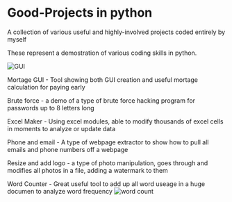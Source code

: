 # Good-Projects in python
A collection of various useful and highly-involved projects coded entirely by myself

These represent a demostration of various coding skills in python.

![GUI](https://user-images.githubusercontent.com/57423877/68264047-dfa19800-0004-11ea-9cec-299df24d5098.png)


Mortage GUI -  Tool showing both GUI creation and useful mortage calculation for paying early

Brute force - a demo of a type of brute force hacking program for passwords up to 8 letters long

Excel Maker - Using excel modules, able to modify thousands of excel cells in moments to analyze or update data

Phone and email - A type of webpage extractor to show how to pull all emails and phone numbers off a webpage

Resize and add logo - a type of photo manipulation, goes through and modifies all photos in a file, adding a watermark to them

Word Counter - Great useful tool to add up all word useage in a huge documen to analyze word frequency
![word count](https://user-images.githubusercontent.com/57423877/68349182-7a5bae80-00b9-11ea-8640-f444974e380d.png)

